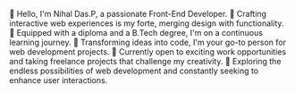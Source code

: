 👋 Hello, I'm Nihal Das.P, a passionate Front-End Developer.
🚀 Crafting interactive web experiences is my forte, merging design with functionality.
🌱 Equipped with a diploma and a B.Tech degree, I'm on a continuous learning journey.
💼 Transforming ideas into code, I'm your go-to person for web development projects.
💼 Currently open to exciting work opportunities and taking freelance projects that challenge my creativity.
🚀 Exploring the endless possibilities of web development and constantly seeking to enhance user interactions.



